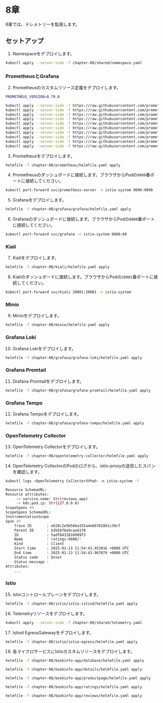 # 8章

8章では、テレメトリーを監視します。

## セットアップ

1. Namespaceをデプロイします。

```bash
kubectl apply --server-side -f chapter-08/shared/namespace.yaml
```

### PrometheusとGrafana

2. Prometheusのカスタムリソース定義をデプロイします。

```bash
PROMETHEUS_VERSION=0.79.0

kubectl apply --server-side -f https://raw.githubusercontent.com/prometheus-operator/prometheus-operator/v${PROMETHEUS_VERSION}/example/prometheus-operator-crd/monitoring.coreos.com_alertmanagerconfigs.yaml
kubectl apply --server-side -f https://raw.githubusercontent.com/prometheus-operator/prometheus-operator/v${PROMETHEUS_VERSION}/example/prometheus-operator-crd/monitoring.coreos.com_alertmanagers.yaml
kubectl apply --server-side -f https://raw.githubusercontent.com/prometheus-operator/prometheus-operator/v${PROMETHEUS_VERSION}/example/prometheus-operator-crd/monitoring.coreos.com_podmonitors.yaml
kubectl apply --server-side -f https://raw.githubusercontent.com/prometheus-operator/prometheus-operator/v${PROMETHEUS_VERSION}/example/prometheus-operator-crd/monitoring.coreos.com_probes.yaml
kubectl apply --server-side -f https://raw.githubusercontent.com/prometheus-operator/prometheus-operator/v${PROMETHEUS_VERSION}/example/prometheus-operator-crd/monitoring.coreos.com_prometheusagents.yaml
kubectl apply --server-side -f https://raw.githubusercontent.com/prometheus-operator/prometheus-operator/v${PROMETHEUS_VERSION}/example/prometheus-operator-crd/monitoring.coreos.com_prometheuses.yaml
kubectl apply --server-side -f https://raw.githubusercontent.com/prometheus-operator/prometheus-operator/v${PROMETHEUS_VERSION}/example/prometheus-operator-crd/monitoring.coreos.com_prometheusrules.yaml
kubectl apply --server-side -f https://raw.githubusercontent.com/prometheus-operator/prometheus-operator/v${PROMETHEUS_VERSION}/example/prometheus-operator-crd/monitoring.coreos.com_scrapeconfigs.yaml
kubectl apply --server-side -f https://raw.githubusercontent.com/prometheus-operator/prometheus-operator/v${PROMETHEUS_VERSION}/example/prometheus-operator-crd/monitoring.coreos.com_servicemonitors.yaml
kubectl apply --server-side -f https://raw.githubusercontent.com/prometheus-operator/prometheus-operator/v${PROMETHEUS_VERSION}/example/prometheus-operator-crd/monitoring.coreos.com_thanosrulers.yaml
```

3. Prometheusをデプロイします。

```bash
helmfile -f chapter-08/prometheus/helmfile.yaml apply
```

4. Prometheusのダッシュボードに接続します。ブラウザからPodの`9090`番ポートに接続してください。

```bash
kubectl port-forward svc/prometheus-server -n istio-system 9090:9090
```

5. Grafanaをデプロイします。

```bash
helmfile -f chapter-08/grafana/grafana/helmfile.yaml apply
```

6. Grafanaのダッシュボードに接続します。ブラウザからPodの`8000`番ポートに接続してください。

```bash
kubectl port-forward svc/grafana -n istio-system 8000:80
```

### Kiali

7. Kialiをデプロイします。

```bash
helmfile -f chapter-08/kiali/helmfile.yaml apply
```

8. Kialiのダッシュボードに接続します。ブラウザからPodの`20001`番ポートに接続してください。

```bash
kubectl port-forward svc/kiali 20001:20001 -n istio-system
```

### Minio

9. Minioをデプロイします。

```bash
helmfile -f chapter-08/minio/helmfile.yaml apply
```

### Grafana Loki

10. Grafana Lokiをデプロイします。

```bash
helmfile -f chapter-08/grafana/grafana-loki/helmfile.yaml apply
```

### Grafana Promtail

11. Grafana Promtailをデプロイします。

```bash
helmfile -f chapter-08/grafana/grafana-promtail/helmfile.yaml apply
```

### Grafana Tempo

12. Grafana Tempoをデプロイします。

```bash
helmfile -f chapter-08/grafana/grafana-tempo/helmfile.yaml apply
```

### OpenTelemetry Collector

13. OpenTelemetry Collectorをデプロイします。

```bash
helmfile -f chapter-08/opentelemetry-collector/helmfile.yaml apply
```

14. OpenTelemetry CollectorのPodのログから、istio-proxyの送信したスパンを確認します。

```bash
kubectl logs <OpenTelemetry CollectorのPod> -n istio-system -f

Resource SchemaURL:
Resource attributes:
     -> service.name: Str(reviews.app)
     -> k8s.pod.ip: Str(127.0.0.6)
ScopeSpans #0
ScopeSpans SchemaURL:
InstrumentationScope
Span #0
    Trace ID       : e628c2e56566a155a4e60782861c39cf
    Parent ID      : b3b5bf6e9caa41f0
    ID             : 5adf8431816989f3
    Name           : ratings:9080/*
    Kind           : Client
    Start time     : 2025-01-13 11:54:43.953816 +0000 UTC
    End time       : 2025-01-13 11:54:43.967079 +0000 UTC
    Status code    : Unset
    Status message :
Attributes:
    ...
```

### Istio

15. Istioコントロールプレーンをデプロイします。

```bash
helmfile -f chapter-08/istio/istio-istiod/helmfile.yaml apply
```

16. Telemetryリソースをデプロイします。

```bash
kubectl apply --server-side -f chapter-08/shared/telemetry.yaml
```

17. Istiod EgressGatewayをデプロイします。

```bash
helmfile -f chapter-08/istio/istio-egress/helmfile.yaml apply
```

18. 各マイクロサービスにIstioカスタムリソースをデプロイします。

```bash
helmfile -f chapter-08/bookinfo-app/database/helmfile.yaml apply

helmfile -f chapter-08/bookinfo-app/details/helmfile.yaml apply

helmfile -f chapter-08/bookinfo-app/productpage/helmfile.yaml apply

helmfile -f chapter-08/bookinfo-app/ratings/helmfile.yaml apply

helmfile -f chapter-08/bookinfo-app/reviews/helmfile.yaml apply
```
